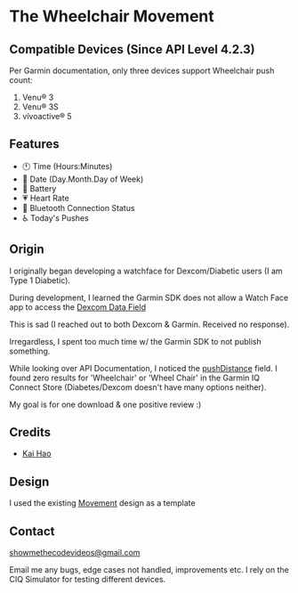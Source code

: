 # The Wheelchair Movement

## Compatible Devices (Since API Level 4.2.3)

Per Garmin documentation, only three devices support Wheelchair push count:

1) Venu® 3
2) Venu® 3S
3) vívoactive® 5

<!-- <p align="center"><img src="https://i.imgur.com/NadKoiL.jpg" width="200px" /></p> -->

## Features
- 🕚 Time (Hours:Minutes)
- 📅 Date (Day.Month.Day of Week)
- 🔋 Battery
- 💗 Heart Rate
- 📶 Bluetooth Connection Status
- ♿ Today's Pushes

## Origin

I originally began developing a watchface for Dexcom/Diabetic users (I am Type 1 Diabetic).

During development, I learned the Garmin SDK does not allow a Watch Face app to access the
[Dexcom Data Field](https://apps.garmin.com/en-US/apps/9040cc1d-13de-4d48-a859-6c2a0cedec3e)

This is sad (I reached out to both Dexcom & Garmin. Received no response). 

Irregardless, I spent too much time w/ the Garmin SDK to not publish something. 

While looking over API Documentation, I noticed the [pushDistance](https://developer.garmin.com/connect-iq/api-docs/Toybox/ActivityMonitor/Info.html#pushDistance-var) field. I found zero results for 'Wheelchair' or 'Wheel Chair' in the Garmin IQ Connect Store (Diabetes/Dexcom doesn't have many options neither). 

My goal is for one download & one positive review :) 

## Credits

- [Kai Hao](https://kaihao.dev/posts/Develop-a-Garmin-watch-face)

## Design

I used the existing [Movement](https://apps.garmin.com/en-US/apps/1653693f-7231-46ef-8951-04d51e58b6d6) design as a template

## Contact

showmethecodevideos@gmail.com

Email me any bugs, edge cases not handled, improvements etc. I rely on the CIQ Simulator for testing different devices. 
